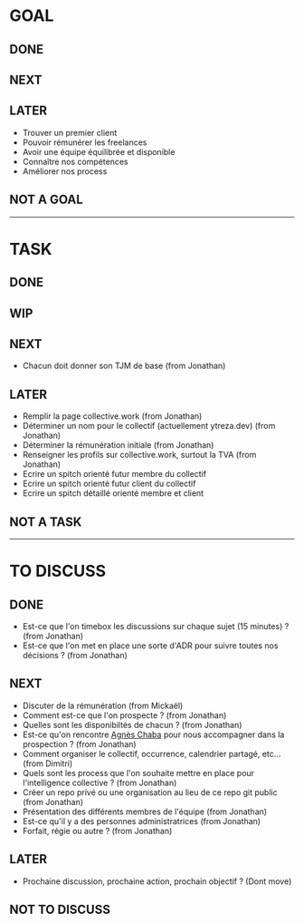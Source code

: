 # GOAL

## DONE

## NEXT

## LATER
- Trouver un premier client
- Pouvoir rémunérer les freelances
- Avoir une équipe équilibrée et disponible
- Connaître nos compétences
- Améliorer nos process

## NOT A GOAL


----------------------------

# TASK

## DONE

## WIP

## NEXT
- Chacun doit donner son TJM de base (from Jonathan)

## LATER
- Remplir la page collective.work (from Jonathan)
- Déterminer un nom pour le collectif (actuellement ytreza.dev) (from Jonathan)
- Déterminer la rémunération initiale (from Jonathan)
- Renseigner les profils sur collective.work, surtout la TVA (from Jonathan)
- Ecrire un spitch orienté futur membre du collectif
- Ecrire un spitch orienté futur client du collectif
- Ecrire un spitch détaillé orienté membre et client 

## NOT A TASK


----------------------------



# TO DISCUSS

## DONE
- Est-ce que l'on timebox les discussions sur chaque sujet (15 minutes) ? (from Jonathan)
- Est-ce que l'on met en place une sorte d'ADR pour suivre toutes nos décisions ? (from Jonathan)

## NEXT
- Discuter de la rémunération (from Mickaël)
- Comment est-ce que l'on prospecte ? (from Jonathan)
- Quelles sont les disponibiltés de chacun ? (from Jonathan)
- Est-ce qu'on rencontre [Agnès Chaba](https://www.linkedin.com/in/agn%C3%A8s-chaba/) pour nous accompagner dans la prospection ? (from Jonathan)
- Comment organiser le collectif, occurrence, calendrier partagé, etc... (from Dimitri)
- Quels sont les process que l'on souhaite mettre en place pour l'intelligence collective ? (from Jonathan)
- Créer un repo privé ou une organisation au lieu de ce repo git public (from Jonathan)
- Présentation des différents membres de l'équipe (from Jonathan)
- Est-ce qu'il y a des personnes administratrices (from Jonathan)
- Forfait, régie ou autre ? (from Jonathan)

## LATER
- Prochaine discussion, prochaine action, prochain objectif ? (Dont move)

## NOT TO DISCUSS


